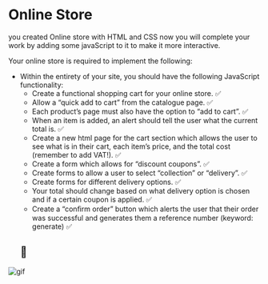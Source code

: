 # Online Store
you created Online store with HTML and CSS now you will complete your work by adding some javaScript to it to make it more interactive.

Your online store is required to implement the following:
* Within the entirety of your site, you should have the following JavaScript functionality:
    * Create a functional shopping cart for your online store. ✅
    * Allow a “quick add to cart” from the catalogue page. ✅
    * Each product’s page must also have the option to “add to cart”. ✅
    * When an item is added, an alert should tell the user what the current total is. ✅
    * Create a new html page for the cart section which allows the user to see what is in their cart, each item’s price, and the total cost (remember to add VAT!). ✅
    * Create a form which allows for “discount coupons”. ✅
    * Create forms to allow a user to select “collection” or “delivery”. ✅
    * Create forms for different delivery options. ✅
    * Your total should change based on what delivery option is chosen and if a certain coupon is applied. ✅
    * Create a “conﬁrm order” button which alerts the user that their order was successful and generates them a reference number (keyword: generate) ✅
    ## 🎉


![gif](https://c.tenor.com/Q0Fda6ZNcj4AAAAC/minions-scream.gif)

